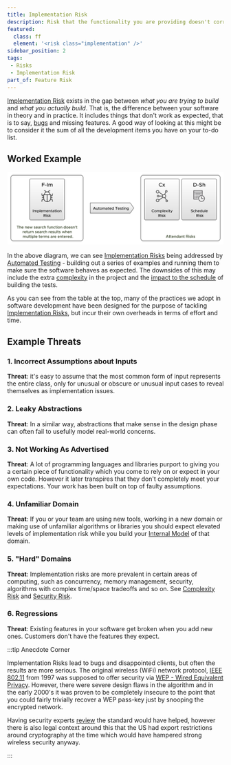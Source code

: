 ```yaml
---
title: Implementation Risk
description: Risk that the functionality you are providing doesn't correctly implement the perceived solution you are trying to build for your clients.
featured: 
  class: ff
  element: '<risk class="implementation" />'
sidebar_position: 2
tags: 
 - Risks
 - Implementation Risk
part_of: Feature Risk
---
```


<RiskIntro fm={frontMatter} />

[Implementation Risk](/tags/Implementation-Risk) exists in the gap between _what you are trying to build_ and _what you actually build_.  That is, the difference between your software in theory and in practice.  It includes things that don't work as expected, that is to say, [bugs](https://en.wikipedia.org/wiki/Software_bug) and missing features.  A good way of looking at this might be to consider it the sum of all the development items you have on your to-do list.    

## Worked Example

![Reducing Implementation Risk Via Automated Testing](/img/generated/risks/posters/implementation-risk.svg) 

In the above diagram, we can see [Implementation Risks](/tags/Implementation-Risk) being addressed by [Automated Testing](../../practices/Testing-And-Quality-Assurance/Automated-Testing) - building out a series of examples and running them to make sure the software behaves as expected.  The downsides of this may include the extra [complexity](/tags/Complexity-Risk) in the project and the [impact to the schedule](/tags/Schedule-Risk) of building the tests. 

As you can see from the table at the top, many of the practices we adopt in software development have been designed for the purpose of tackling [Implementation Risks](/tags/Implementation-Risk), but incur their own overheads in terms of effort and time.  

## Example Threats

### 1. Incorrect Assumptions about Inputs

**Threat**: it's easy to assume that the most common form of input represents the entire class, only for unusual or obscure or unusual input cases to reveal themselves as implementation issues. 

### 2. Leaky Abstractions

**Threat**: In a similar way, abstractions that make sense in the design phase can often fail to usefully model real-world concerns. 

### 3. Not Working As Advertised

**Threat**: A lot of programming languages and libraries purport to giving you a certain piece of functionality which you come to rely on or expect in your own code.  However it later transpires that they don't completely meet your expectations.  Your work has been built on top of faulty assumptions.

### 4. Unfamiliar Domain

**Threat**: If you or your team are using new tools, working in a new domain or making use of unfamiliar algorithms or libraries you should expect elevated levels of implementation risk while you build your [Internal Model](/tags/Internal-Model) of that domain.

### 5. "Hard" Domains

**Threat**:  Implementation risks are more prevalent in certain areas of computing, such as concurrency, memory management, security, algorithms with complex time/space tradeoffs and so on.  See [Complexity Risk](/tags/Complexity-Risk) and [Security Risk](/tags/Security-Risk).

### 6. Regressions

**Threat**: Existing features in your software get broken when you add new ones.   Customers don't have the features they expect.  

:::tip Anecdote Corner

Implementation Risks lead to bugs and disappointed clients, but often the results are more serious.  The original wireless (WiFi) network protocol, [IEEE 802.11](https://en.wikipedia.org/wiki/IEEE_802.11) from 1997 was supposed to offer security via [WEP - Wired Equivalent Privacy](https://en.wikipedia.org/wiki/Wired_Equivalent_Privacy).  However, there were severe design flaws in the algorithm and in the early 2000's it was proven to be completely insecure to the point that you could fairly trivially recover a WEP pass-key just by snooping the encrypted network.  

Having security experts [review](/tags/Review) the standard would have helped, however there is also legal context around this that the US had export restrictions around cryptography at the time which would have hampered strong wireless security anyway.

:::
